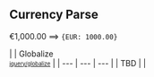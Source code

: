 ## Currency Parse

€1,000.00 ⟹ `{EUR: 1000.00}`

| | Globalize<br><sub><sup>[jquery/globalize][]</sup></sub> |
| --- | --- | --- |
| TBD | |

[jquery/globalize]: https://github.com/jquery/globalize/
